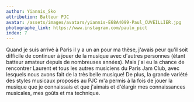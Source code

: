 ```yaml
---
author: Yiannis_Sko
attribution: Batteur PJC
avatar: /assets/images/avatars/yiannis-E68A4099-Paul_CUVEILLIER.jpg
photographe_link: https://www.instagram.com/paulo_pict
index: 7
---
```

Quand je suis arrivé à Paris il y a un an pour ma thèse, j'avais peur qu'il soit difficile de continuer à jouer de la musique avec d'autres personnes (étant batteur amateur depuis de nombreuses années). Mais j'ai eu la chance de rencontrer Laurent et tous les autres musiciens du Paris Jam Club, avec lesquels nous avons fait de la très belle musique! De plus, la grande variété des styles musicaux proposés au PJC m'a permis à la fois de jouer la musique que je connaissais et que j'aimais et d'élargir mes connaissances musicales, mes goûts et ma technique.
